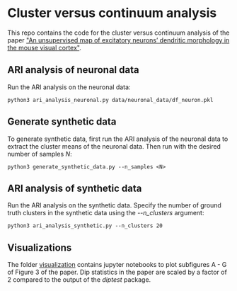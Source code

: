 # Cluster versus continuum analysis

This repo contains the code for the cluster versus continuum analysis of the paper ["An unsupervised map of excitatory neurons’ dendritic morphology in the mouse visual cortex"](https://doi.org/10.1101/2022.12.22.521541).

## ARI analysis of neuronal data
Run the ARI analysis on the neuronal data:
```
python3 ari_analysis_neuronal.py data/neuronal_data/df_neuron.pkl
```

## Generate synthetic data
To generate synthetic data, first run the ARI analysis of the neuronal data to extract the cluster means of the neuronal data. 
Then run with the desired number of samples *N*: 
```
python3 generate_synthetic_data.py --n_samples <N>
```

## ARI analysis of synthetic data
Run the ARI analysis on the synthetic data. Specify the number of ground truth clusters in the synthetic data using the *--n_clusters* argument:
```
python3 ari_analysis_synthetic.py --n_clusters 20
```

## Visualizations
The folder [visualization](https://github.com/marissaweis/cluster_vs_continuum/blob/main/visualization/) contains jupyter notebooks to plot subfigures A - G of Figure 3 of the paper.
Dip statistics in the paper are scaled by a factor of 2 compared to the output of the *diptest* package.
